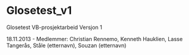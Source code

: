 Glosetest_v1
============

Glosetest VB-prosjektarbeid Versjon 1

18.11.2013 - Medlemmer: Christian Rennemo, Kenneth Hauklien, Lasse Tangerås, Ståle (etternavn), Souzan (etternavn)

